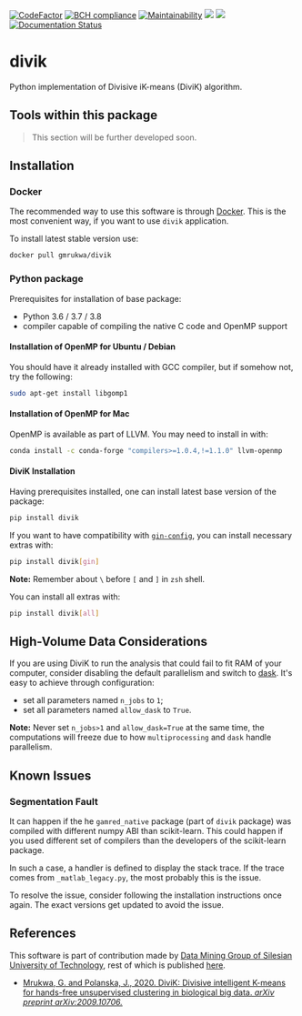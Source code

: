 [![CodeFactor](https://www.codefactor.io/repository/github/gmrukwa/divik/badge)](https://www.codefactor.io/repository/github/gmrukwa/divik)
[![BCH compliance](https://bettercodehub.com/edge/badge/gmrukwa/divik?branch=master)](https://bettercodehub.com/)
[![Maintainability](https://api.codeclimate.com/v1/badges/4cf5d42d0a0076c38445/maintainability)](https://codeclimate.com/github/gmrukwa/divik/maintainability)
![](https://github.com/gmrukwa/divik/workflows/Build%20and%20push%20deployment%20images/badge.svg)
![](https://github.com/gmrukwa/divik/workflows/Run%20unit%20tests/badge.svg)
[![Documentation Status](https://readthedocs.org/projects/divik/badge/?version=latest)](https://divik.readthedocs.io/en/latest/?badge=latest)

# divik

Python implementation of Divisive iK-means (DiviK) algorithm.

## Tools within this package

> This section will be further developed soon.

## Installation

### Docker

The recommended way to use this software is through
[Docker](https://www.docker.com/). This is the most convenient way, if you want
to use `divik` application.

To install latest stable version use:

```bash
docker pull gmrukwa/divik
```

### Python package

Prerequisites for installation of base package:

- Python 3.6 / 3.7 / 3.8
- compiler capable of compiling the native C code and OpenMP support

#### Installation of OpenMP for Ubuntu / Debian

You should have it already installed with GCC compiler, but if somehow
not, try the following:

```bash
sudo apt-get install libgomp1
```

#### Installation of OpenMP for Mac

OpenMP is available as part of LLVM. You may need to install in with:

```bash
conda install -c conda-forge "compilers>=1.0.4,!=1.1.0" llvm-openmp
```

#### DiviK Installation

Having prerequisites installed, one can install latest base version of the
package:

```bash
pip install divik
```

If you want to have compatibility with
[`gin-config`](https://github.com/google/gin-config), you can install
necessary extras with:

```bash
pip install divik[gin]
```

**Note:** Remember about `\` before `[` and `]` in `zsh` shell.

You can install all extras with:

```bash
pip install divik[all]
```

## High-Volume Data Considerations

If you are using DiviK to run the analysis that could fail to fit RAM of your
computer, consider disabling the default parallelism and switch to
[dask](https://dask.org/). It's easy to achieve through configuration:

- set all parameters named `n_jobs` to `1`;
- set all parameters named `allow_dask` to `True`.

**Note:** Never set `n_jobs>1` and `allow_dask=True` at the same time, the
computations will freeze due to how `multiprocessing` and `dask` handle
parallelism.

## Known Issues

### Segmentation Fault

It can happen if the he `gamred_native` package (part of `divik` package) was
compiled with different numpy ABI than scikit-learn. This could happen if you
used different set of compilers than the developers of the scikit-learn
package.

In such a case, a handler is defined to display the stack trace. If the trace
comes from `_matlab_legacy.py`, the most probably this is the issue.

To resolve the issue, consider following the installation instructions once
again. The exact versions get updated to avoid the issue.

## References

This software is part of contribution made by [Data Mining Group of Silesian
University of Technology](http://www.zaed.polsl.pl/), rest of which is
published [here](https://github.com/ZAEDPolSl).

- [Mrukwa, G. and Polanska, J., 2020. DiviK: Divisive intelligent K-means for
hands-free unsupervised clustering in biological big data. *arXiv preprint
arXiv:2009.10706.*][1]

[1]: https://arxiv.org/abs/2009.10706
